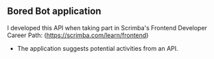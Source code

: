## Bored Bot application

I developed this API when taking part in Scrimba's Frontend Developer Career Path: (https://scrimba.com/learn/frontend)

- The application suggests potential activities from an API. 
